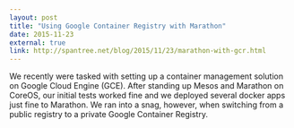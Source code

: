 ```yaml
---
layout: post
title: "Using Google Container Registry with Marathon"
date: 2015-11-23
external: true
link: http://spantree.net/blog/2015/11/23/marathon-with-gcr.html
---
```


We recently were tasked with setting up a container management solution
on Google Cloud Engine (GCE). After standing up Mesos and Marathon on
CoreOS, our initial tests worked fine and we deployed several docker
apps just fine to Marathon. We ran into a snag, however, when switching
from a public registry to a private Google Container Registry.
